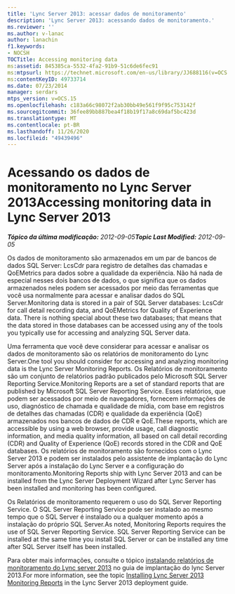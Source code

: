 ```yaml
---
title: 'Lync Server 2013: acessar dados de monitoramento'
description: 'Lync Server 2013: acessando dados de monitoramento.'
ms.reviewer: ''
ms.author: v-lanac
author: lanachin
f1.keywords:
- NOCSH
TOCTitle: Accessing monitoring data
ms:assetid: 845385ca-5532-4fa2-91b9-51c6de6fec91
ms:mtpsurl: https://technet.microsoft.com/en-us/library/JJ688116(v=OCS.15)
ms:contentKeyID: 49733714
ms.date: 07/23/2014
manager: serdars
mtps_version: v=OCS.15
ms.openlocfilehash: c183a66c98072f2ab30bb49e561f9f95c753142f
ms.sourcegitcommit: 36fee89bb887bea4f18b19f17a8c69daf5bc423d
ms.translationtype: MT
ms.contentlocale: pt-BR
ms.lasthandoff: 11/26/2020
ms.locfileid: "49439496"
---
```

# <a name="accessing-monitoring-data-in-lync-server-2013"></a><span data-ttu-id="76a15-103">Acessando os dados de monitoramento no Lync Server 2013</span><span class="sxs-lookup"><span data-stu-id="76a15-103">Accessing monitoring data in Lync Server 2013</span></span>

<div data-xmlns="http://www.w3.org/1999/xhtml">

<div class="topic" data-xmlns="http://www.w3.org/1999/xhtml" data-msxsl="urn:schemas-microsoft-com:xslt" data-cs="https://msdn.microsoft.com/">

<div data-asp="https://msdn2.microsoft.com/asp">



</div>

<div id="mainSection">

<div id="mainBody"><span data-ttu-id="76a15-104">

<span> </span></span><span class="sxs-lookup"><span data-stu-id="76a15-104">

<span> </span></span></span>

<span data-ttu-id="76a15-105">_**Tópico da última modificação:** 2012-09-05_</span><span class="sxs-lookup"><span data-stu-id="76a15-105">_**Topic Last Modified:** 2012-09-05_</span></span>

<span data-ttu-id="76a15-p101">Os dados de monitoramento são armazenados em um par de bancos de dados SQL Server: LcsCdr para registro de detalhes das chamadas e QoEMetrics para dados sobre a qualidade da experiência. Não há nada de especial nesses dois bancos de dados, o que significa que os dados armazenados neles podem ser acessados por meio das ferramentas que você usa normalmente para acessar e analisar dados do SQL Server.</span><span class="sxs-lookup"><span data-stu-id="76a15-p101">Monitoring data is stored in a pair of SQL Server databases: LcsCdr for call detail recording data, and QoEMetrics for Quality of Experience data. There is nothing special about these two databases; that means that the data stored in those databases can be accessed using any of the tools you typically use for accessing and analyzing SQL Server data.</span></span>

<span data-ttu-id="76a15-108">Uma ferramenta que você deve considerar para acessar e analisar os dados de monitoramento são os relatórios de monitoramento do Lync Server.</span><span class="sxs-lookup"><span data-stu-id="76a15-108">One tool you should consider for accessing and analyzing monitoring data is the Lync Server Monitoring Reports.</span></span> <span data-ttu-id="76a15-109">Os Relatórios de monitoramento são um conjunto de relatórios padrão publicados pelo Microsoft SQL Server Reporting Service.</span><span class="sxs-lookup"><span data-stu-id="76a15-109">Monitoring Reports are a set of standard reports that are published by Microsoft SQL Server Reporting Service.</span></span> <span data-ttu-id="76a15-110">Esses relatórios, que podem ser acessados por meio de navegadores, fornecem informações de uso, diagnóstico de chamada e qualidade de mídia, com base em registros de detalhes das chamadas (CDR) e qualidade da experiência (QoE) armazenados nos bancos de dados de CDR e QoE.</span><span class="sxs-lookup"><span data-stu-id="76a15-110">These reports, which are accessible by using a web browser, provide usage, call diagnostic information, and media quality information, all based on call detail recording (CDR) and Quality of Experience (QoE) records stored in the CDR and QoE databases.</span></span> <span data-ttu-id="76a15-111">Os relatórios de monitoramento são fornecidos com o Lync Server 2013 e podem ser instalados pelo assistente de implantação do Lync Server após a instalação do Lync Server e a configuração do monitoramento.</span><span class="sxs-lookup"><span data-stu-id="76a15-111">Monitoring Reports ship with Lync Server 2013 and can be installed from the Lync Server Deployment Wizard after Lync Server has been installed and monitoring has been configured.</span></span>

<span data-ttu-id="76a15-p103">Os Relatórios de monitoramento requerem o uso do SQL Server Reporting Service. O SQL Server Reporting Service pode ser instalado ao mesmo tempo que o SQL Server é instalado ou a qualquer momento após a instalação do próprio SQL Server.</span><span class="sxs-lookup"><span data-stu-id="76a15-p103">As noted, Monitoring Reports requires the use of SQL Server Reporting Service. SQL Server Reporting Service can be installed at the same time you install SQL Server or can be installed any time after SQL Server itself has been installed.</span></span>

<span data-ttu-id="76a15-114">Para obter mais informações, consulte o tópico [instalando relatórios de monitoramento do Lync server 2013](lync-server-2013-installing-lync-server-2013-monitoring-reports.md) no guia de implantação do lync Server 2013.</span><span class="sxs-lookup"><span data-stu-id="76a15-114">For more information, see the topic [Installing Lync Server 2013 Monitoring Reports](lync-server-2013-installing-lync-server-2013-monitoring-reports.md) in the Lync Server 2013 deployment guide.</span></span>

<span data-ttu-id="76a15-115"></div>

<span> </span>

</div>

</div>

</span><span class="sxs-lookup"><span data-stu-id="76a15-115"></div>

<span> </span>

</div>

</div>

</span></span></div>


